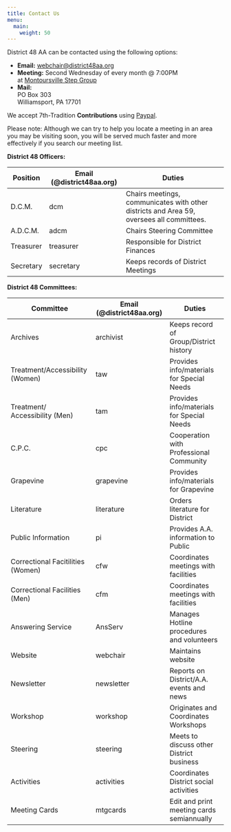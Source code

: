 ```yaml
---
title: Contact Us
menu:
  main:
    weight: 50
---
```


District 48 AA can be contacted using the following options:

- **Email:** webchair@district48aa.org
- **Meeting:** Second Wednesday of every month @ 7:00PM\
  at [Montoursville Step Group](/meetings/montoursville-group/)
- **Mail:**\
  PO Box 303\
  Williamsport, PA  17701


We accept 7th-Tradition **Contributions** using [Paypal](https://www.paypal.com/donate/?hosted_button_id=VRXXS6Z28UMKL).

Please note: Although we can try to help you locate a meeting in an area you
may be visiting soon, you will be served much faster and more effectively if
you search our meeting list.

**District 48 Officers:**

| Position  | Email (@district48aa.org)           | Duties                             |
| --------- | ----------------------------------- | ---------------------------------- |
| D.C.M.    | <span class="d48e">dcm</span>       | Chairs meetings, communicates with other districts and Area 59, oversees all committees. |
| A.D.C.M.  | <span class="d48e">adcm</span>      | Chairs Steering Committee          |
| Treasurer | <span class="d48e">treasurer</span> | Responsible for District Finances  |
| Secretary | <span class="d48e">secretary</span> | Keeps records of District Meetings |

**District 48 Committees:**

| Committee                 | Email (@district48aa.org)             | Duties                                    |
| ------------------------- | ------------------------------------- | ----------------------------------------- |
| Archives                  | <span class="d48e">archivist</span>   | Keeps record of Group/District history    |
| Treatment/Accessibility (Women) | <span class="d48e">taw</span>   | Provides info/materials for Special Needs |
| Treatment/ Accessibility (Men)  | <span class="d48e">tam</span>   | Provides info/materials for Special Needs |
| C.P.C.                    | <span class="d48e">cpc</span>         | Cooperation with Professional Community   |
| Grapevine                 | <span class="d48e">grapevine</span>   | Provides info/materials for Grapevine     |
| Literature                | <span class="d48e">literature</span>  | Orders literature for District            |
| Public Information        | <span class="d48e">pi</span>          | Provides A.A. information to Public       |
| Correctional Facitilities (Women) | <span class="d48e">cfw</span> | Coordinates meetings with facilities      |
| Correctional Facilities  (Men)    | <span class="d48e">cfm</span> | Coordinates meetings with facilities      |
| Answering Service         | <span class="d48e">AnsServ</span>     | Manages Hotline procedures and volunteers |
| Website                   | <span class="d48e">webchair</span>    | Maintains website                         |
| Newsletter                | <span class="d48e">newsletter</span>  | Reports on District/A.A. events and news  |
| Workshop                  | <span class="d48e">workshop</span>    | Originates and Coordinates Workshops      |
| Steering                  | <span class="d48e">steering</span>    | Meets to discuss other District business  |
| Activities                | <span class="d48e">activities</span>  | Coordinates District social activities    |
| Meeting Cards             | <span class="d48e">mtgcards</span>    | Edit and print meeting cards semiannually |

<script src="https://ajax.googleapis.com/ajax/libs/jquery/3.5.1/jquery.min.js"></script>
<script type="text/javascript">
  $('.d48e').replaceWith(function() {
    var email = $.trim($(this).text());
    return '<a href="mailto:' + email + '@district48aa.org">' + email + '</a>';
  });
</script>
